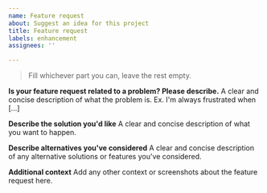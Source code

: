 ```yaml
---
name: Feature request
about: Suggest an idea for this project
title: Feature request
labels: enhancement
assignees: ''

---
```


> Fill whichever part you can, leave the rest empty.

**Is your feature request related to a problem? Please describe.**
A clear and concise description of what the problem is. Ex. I'm always frustrated when [...]

**Describe the solution you'd like**
A clear and concise description of what you want to happen.

**Describe alternatives you've considered**
A clear and concise description of any alternative solutions or features you've considered.

**Additional context**
Add any other context or screenshots about the feature request here.

